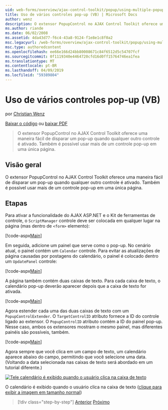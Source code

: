 ```yaml
---
uid: web-forms/overview/ajax-control-toolkit/popup/using-multiple-popup-controls-vb
title: Uso de vários controles pop-up (VB) | Microsoft Docs
author: wenz
description: O extensor PopupControl no AJAX Control Toolkit oferece uma maneira fácil de disparar um pop-up quando qualquer outro controle é ativado. Também é possível usar o m...
ms.author: riande
ms.date: 06/02/2008
ms.assetid: 4da43d77-f6c4-43a8-9124-f1e8e1c8f0a2
msc.legacyurl: /web-forms/overview/ajax-control-toolkit/popup/using-multiple-popup-controls-vb
msc.type: authoredcontent
ms.openlocfilehash: ee66e166d24bb80008671c84f6512d5c54707fcf
ms.sourcegitcommit: 0f1119340e4464720cfd16d0ff15764746ea1fea
ms.translationtype: MT
ms.contentlocale: pt-BR
ms.lasthandoff: 04/09/2019
ms.locfileid: "59389804"
---
```

# <a name="using-multiple-popup-controls-vb"></a>Uso de vários controles pop-up (VB)

por [Christian Wenz](https://github.com/wenz)

[Baixar o código](http://download.microsoft.com/download/9/3/f/93f8daea-bebd-4821-833b-95205389c7d0/PopupControl1.vb.zip) ou [baixar PDF](http://download.microsoft.com/download/2/d/c/2dc10e34-6983-41d4-9c08-f78f5387d32b/popupcontrol1VB.pdf)

> O extensor PopupControl no AJAX Control Toolkit oferece uma maneira fácil de disparar um pop-up quando qualquer outro controle é ativado. Também é possível usar mais de um controle pop-up em uma única página.


## <a name="overview"></a>Visão geral

O extensor PopupControl no AJAX Control Toolkit oferece uma maneira fácil de disparar um pop-up quando qualquer outro controle é ativado. Também é possível usar mais de um controle pop-up em uma única página.

## <a name="steps"></a>Etapas

Para ativar a funcionalidade do AJAX ASP.NET e o Kit de ferramentas de controle, o `ScriptManager` controle deve ser colocada em qualquer lugar na página (mas dentro de `<form>` elemento):

[!code-aspx[Main](using-multiple-popup-controls-vb/samples/sample1.aspx)]

Em seguida, adicione um painel que serve como o pop-up. No cenário atual, o painel contém um `Calendar` controle. Para evitar as atualizações de página causadas por postagens do calendário, o painel é colocado dentro um `UpdatePanel` controle:

[!code-aspx[Main](using-multiple-popup-controls-vb/samples/sample2.aspx)]

A página também contém duas caixas de texto. Para cada caixa de texto, o calendário pop-up deverão aparecer depois que a caixa de texto for ativada.

[!code-aspx[Main](using-multiple-popup-controls-vb/samples/sample3.aspx)]

Agora estender cada uma das duas caixas de texto com um `PopupControlExtender`. O `TargetControlID` atributo fornece a ID do controle ligado ao extensor. O `PopupControlID` atributo contém a ID do painel pop-up. Nesse caso, ambos os extensores mostram o mesmo painel, mas diferentes painéis são possíveis, também.

[!code-aspx[Main](using-multiple-popup-controls-vb/samples/sample4.aspx)]

Agora sempre que você clica em um campo de texto, um calendário aparece abaixo do campo, permitindo que você selecione uma data. (Voltando a data selecionada nas caixas de texto será abordado em um tutorial diferente.)


[![Tele calendário é exibido quando o usuário clica na caixa de texto](using-multiple-popup-controls-vb/_static/image2.png)](using-multiple-popup-controls-vb/_static/image1.png)

O calendário é exibido quando o usuário clica na caixa de texto ([clique para exibir a imagem em tamanho normal](using-multiple-popup-controls-vb/_static/image3.png))

> [!div class="step-by-step"]
> [Anterior](handling-postbacks-from-a-popup-control-without-an-updatepanel-cs.md)
> [Próximo](handling-postbacks-from-a-popup-control-with-an-updatepanel-vb.md)
